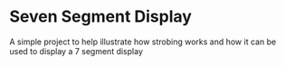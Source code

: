  # Seven Segment Display
 A simple project to help illustrate how strobing works and how it can be used to display a 7 segment display

